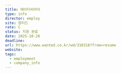 ```yaml
---
title: 에이티씨아이
type: info
director: employ
site: 원티드
rate: C
status: 지원 완료
date: 2025-10-28
deadline:
url: https://www.wanted.co.kr/wd/310318?from=resume
website:
tags:
  - employment
  - company_info
---
```







